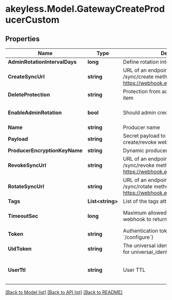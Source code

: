 # akeyless.Model.GatewayCreateProducerCustom

## Properties

Name | Type | Description | Notes
------------ | ------------- | ------------- | -------------
**AdminRotationIntervalDays** | **long** | Define rotation interval in days | [optional] 
**CreateSyncUrl** | **string** | URL of an endpoint that implements /sync/create method, for example https://webhook.example.com/sync/create | 
**DeleteProtection** | **string** | Protection from accidental deletion of this item | [optional] 
**EnableAdminRotation** | **bool** | Should admin credentials be rotated | [optional] [default to false]
**Name** | **string** | Producer name | 
**Payload** | **string** | Secret payload to be sent with each create/revoke webhook request | [optional] 
**ProducerEncryptionKeyName** | **string** | Dynamic producer encryption key | [optional] 
**RevokeSyncUrl** | **string** | URL of an endpoint that implements /sync/revoke method, for example https://webhook.example.com/sync/revoke | 
**RotateSyncUrl** | **string** | URL of an endpoint that implements /sync/rotate method, for example https://webhook.example.com/sync/rotate | [optional] 
**Tags** | **List&lt;string&gt;** | List of the tags attached to this secret | [optional] 
**TimeoutSec** | **long** | Maximum allowed time in seconds for the webhook to return the results | [optional] [default to 60]
**Token** | **string** | Authentication token (see &#x60;/auth&#x60; and &#x60;/configure&#x60;) | [optional] 
**UidToken** | **string** | The universal identity token, Required only for universal_identity authentication | [optional] 
**UserTtl** | **string** | User TTL | [optional] [default to "60m"]

[[Back to Model list]](../README.md#documentation-for-models) [[Back to API list]](../README.md#documentation-for-api-endpoints) [[Back to README]](../README.md)

